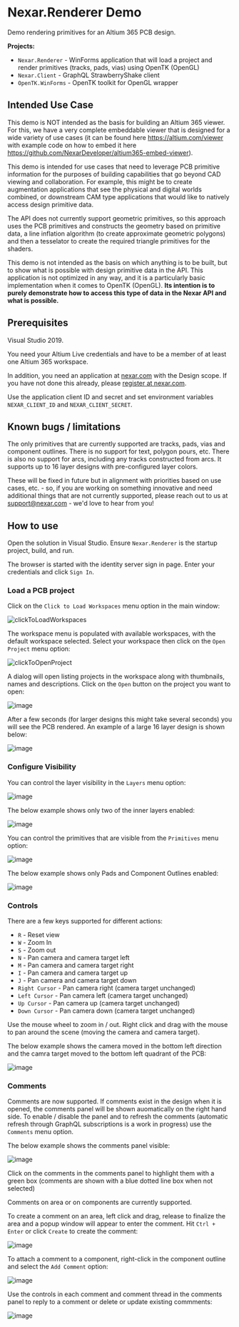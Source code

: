 # Nexar.Renderer Demo

[nexar.com]: https://nexar.com/

Demo rendering primitives for an Altium 365 PCB design.

**Projects:**

- `Nexar.Renderer` - WinForms application that will load a project and render primitives (tracks, pads, vias) using OpenTK (OpenGL)
- `Nexar.Client` - GraphQL StrawberryShake client
- `OpenTK.WinForms` - OpenTK toolkit for OpenGL wrapper

## Intended Use Case

This demo is NOT intended as the basis for building an Altium 365 viewer. For this, we have a very complete embeddable viewer that is designed for a wide variety of use cases (it can be found here https://altium.com/viewer with example code on how to embed it here https://github.com/NexarDeveloper/altium365-embed-viewer).

This demo is intended for use cases that need to leverage PCB primitive information for the purposes of building capabilities that go beyond CAD viewing and collaboration. For example, this might be to create augmentation applications that see the physical and digital worlds combined, or downstream CAM type applications that would like to natively access design primitive data.

The API does not currently support geometric primitives, so this approach uses the PCB primitives and constructs the geometry based on primitive data, a line inflation algorithm (to create approximate geometric polygons) and then a tesselator to create the required triangle primitives for the shaders.

This demo is not intended as the basis on which anything is to be built, but to show what is possible with design primitive data in the API. This application is not optimized in any way, and it is a particularly basic implementation when it comes to OpenTK (OpenGL). **Its intention is to purely demonstrate how to access this type of data in the Nexar API and what is possible.**

## Prerequisites

Visual Studio 2019.

You need your Altium Live credentials and have to be a member of at least one Altium 365 workspace.

In addition, you need an application at [nexar.com] with the Design scope.
If you have not done this already, please [register at nexar.com](https://portal.nexar.com/sign-up).

Use the application client ID and secret and set environment variables `NEXAR_CLIENT_ID` and `NEXAR_CLIENT_SECRET`.


## Known bugs / limitations

The only primitives that are currently supported are tracks, pads, vias and component outlines. There is no support for text, polygon pours, etc. There is also no support for arcs, including any tracks constructed from arcs. It supports up to 16 layer designs with pre-configured layer colors. 

These will be fixed in future but in alignment with priorities based on use cases, etc. - so, if you are working on something innovative and need additional things that are not currently supported, please reach out to us at support@nexar.com - we'd love to hear from you!

## How to use

Open the solution in Visual Studio.
Ensure `Nexar.Renderer` is the startup project, build, and run.

The browser is started with the identity server sign in page.
Enter your credentials and click `Sign In`.

### Load a PCB project

Click on the `Click to Load Workspaces` menu option in the main window:

![clickToLoadWorkspaces](https://user-images.githubusercontent.com/623551/221542274-85c66cbc-960c-4624-b8f0-82c6c288108c.png)

The workspace menu is populated with available workspaces, with the default workspace selected. 
Select your workspace then click on the `Open Project` menu option:

![clickToOpenProject](https://user-images.githubusercontent.com/623551/221542178-dcd5628a-d484-433a-bf1c-4f51a10b083c.png)

A dialog will open listing projects in the workspace along with thumbnails, names and descriptions. Click on the `Open` button on the project you want to open:

![image](https://user-images.githubusercontent.com/623551/221542339-357e4d99-ec16-43d1-8378-764540d711a4.png)

After a few seconds (for larger designs this might take several seconds) you will see the PCB rendered. An example of a large 16 layer design is shown below:

![image](https://user-images.githubusercontent.com/623551/221542462-661148b9-6042-41a4-bdd5-36ad2db3700a.png)

### Configure Visibility

You can control the layer visibility in the `Layers` menu option:

![image](https://user-images.githubusercontent.com/623551/221542591-9055f3bd-3189-4b7c-adad-964cf664ed4b.png)

The below example shows only two of the inner layers enabled:

![image](https://user-images.githubusercontent.com/623551/221544097-982a1c70-40c4-4e3e-97fa-0da7a8a1295b.png)

You can control the primitives that are visible from the `Primitives` menu option:

![image](https://user-images.githubusercontent.com/623551/221543217-5aabab55-4ecf-4151-ae2a-51a8bf9af5f5.png)

The below example shows only Pads and Component Outlines enabled:

![image](https://user-images.githubusercontent.com/623551/221543968-d4d8ed68-e1d7-44ac-b90d-4b565b57ed5c.png)

### Controls

There are a few keys supported for different actions:
- `R` - Reset view
- `W` - Zoom In
- `S` - Zoom out
- `N` - Pan camera and camera target left
- `M` - Pan camera and camera target right
- `I` - Pan camera and camera target up
- `J` - Pan camera and camera target down
- `Right Cursor` - Pan camera right (camera target unchanged)
- `Left Cursor` - Pan camera left (camera target unchanged)
- `Up Cursor` - Pan camera up (camera target unchanged)
- `Down Cursor` - Pan camera down (camera target unchanged)

Use the mouse wheel to zoom in / out. Right click and drag with the mouse to pan around the scene (moving the camera and camera target).

The below example shows the camera moved in the bottom left direction and the camra target moved to the bottom left quadrant of the PCB:

![image](https://user-images.githubusercontent.com/623551/221544367-91cf5daf-08c6-4a31-b841-28972d36d3fa.png)

### Comments

Comments are now supported. If comments exist in the design when it is opened, the comments panel will be shown auomatically on the right hand side. To enable / disable the panel and to refresh the comments (automatic refresh through GraphQL subscriptions is a work in progress) use the `Comments` menu option.

The below example shows the comments panel visible:

![image](https://user-images.githubusercontent.com/623551/221545138-93b27ff8-2977-47af-9222-ada436d35240.png)

Click on the comments in the comments panel to highlight them with a green box (comments are shown with a blue dotted line box when not selected)

Comments on area or on components are currently supported.

To create a comment on an area, left click and drag, release to finalize the area and a popup window will appear to enter the comment. Hit `Ctrl + Enter` or click `Create` to create the comment:

![image](https://user-images.githubusercontent.com/623551/221545768-3bfb04ae-e536-48d4-8a7d-5dcfdd9ef282.png)

To attach a comment to a component, right-click in the component outline and select the `Add Comment` option:

![image](https://user-images.githubusercontent.com/623551/221545999-b1870716-a78d-4151-8047-1f5ce9ad27b8.png)

Use the controls in each comment and comment thread in the comments panel to reply to a comment or delete or update existing commments:

![image](https://user-images.githubusercontent.com/623551/221546339-d9b121c7-2db3-49d9-83a5-fe43ed91fb07.png)
